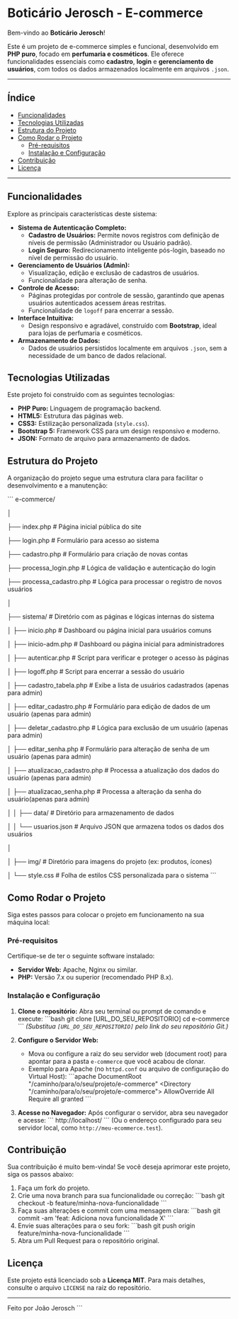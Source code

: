 # Boticário Jerosch - E-commerce

Bem-vindo ao **Boticário Jerosch**! 

Este é um projeto de e-commerce simples e funcional, desenvolvido em **PHP puro**, focado em **perfumaria e cosméticos**. Ele oferece funcionalidades essenciais como **cadastro**, **login** e **gerenciamento de usuários**, com todos os dados armazenados localmente em arquivos `.json`.

---

## Índice

*   [Funcionalidades](#-funcionalidades)
*   [Tecnologias Utilizadas](#%EF%B8%8F-tecnologias-utilizadas)
*   [Estrutura do Projeto](#-estrutura-do-projeto)
*   [Como Rodar o Projeto](#-como-rodar-o-projeto)
    *   [Pré-requisitos](#pré-requisitos)
    *   [Instalação e Configuração](#instalação-e-configuração)
*   [Contribuição](#-contribuição)
*   [Licença](#-licença)

---

## Funcionalidades

Explore as principais características deste sistema:

*   **Sistema de Autenticação Completo:**
    *   **Cadastro de Usuários:** Permite novos registros com definição de níveis de permissão (Administrador ou Usuário padrão).
    *   **Login Seguro:** Redirecionamento inteligente pós-login, baseado no nível de permissão do usuário.
*   **Gerenciamento de Usuários (Admin):**
    *   Visualização, edição e exclusão de cadastros de usuários.
    *   Funcionalidade para alteração de senha.
*   **Controle de Acesso:**
    *   Páginas protegidas por controle de sessão, garantindo que apenas usuários autenticados acessem áreas restritas.
    *   Funcionalidade de `logoff` para encerrar a sessão.
*   **Interface Intuitiva:**
    *   Design responsivo e agradável, construído com **Bootstrap**, ideal para lojas de perfumaria e cosméticos.
*   **Armazenamento de Dados:**
    *   Dados de usuários persistidos localmente em arquivos `.json`, sem a necessidade de um banco de dados relacional.

## Tecnologias Utilizadas

Este projeto foi construído com as seguintes tecnologias:

*   **PHP Puro:** Linguagem de programação backend.
*   **HTML5:** Estrutura das páginas web.
*   **CSS3:** Estilização personalizada (`style.css`).
*   **Bootstrap 5:** Framework CSS para um design responsivo e moderno.
*   **JSON:** Formato de arquivo para armazenamento de dados.

## Estrutura do Projeto

A organização do projeto segue uma estrutura clara para facilitar o desenvolvimento e a manutenção:

\`\`\`
e-commerce/

│

├── index.php                 # Página inicial pública do site

├── login.php                 # Formulário para acesso ao sistema

├── cadastro.php              # Formulário para criação de novas contas

├── processa_login.php        # Lógica de validação e autenticação do login

├── processa_cadastro.php     # Lógica para processar o registro de novos usuários

│

├── sistema/                  # Diretório com as páginas e lógicas internas do sistema

│   ├── inicio.php            # Dashboard ou página inicial para usuários comuns

│   ├── inicio-adm.php        # Dashboard ou página inicial para administradores

│   ├── autenticar.php        # Script para verificar e proteger o acesso às páginas

│   ├── logoff.php            # Script para encerrar a sessão do usuário

│   ├── cadastro_tabela.php   # Exibe a lista de usuários cadastrados (apenas para admin)

│   ├── editar_cadastro.php   # Formulário para edição de dados de um usuário (apenas para admin)

│   ├── deletar_cadastro.php  # Lógica para exclusão de um usuário (apenas para admin)

│   ├── editar_senha.php      # Formulário para alteração de senha de um usuário (apenas para admin)

│   ├── atualizacao_cadastro.php # Processa a atualização dos dados do usuário (apenas para admin)

│   ├── atualizacao_senha.php # Processa a alteração da senha do usuário(apenas para admin)

│
│   ├── data/                 # Diretório para armazenamento de dados

│   │   └── usuarios.json     # Arquivo JSON que armazena todos os dados dos usuários

│

│   ├── img/                  # Diretório para imagens do projeto (ex: produtos, ícones)

│   └── style.css             # Folha de estilos CSS personalizada para o sistema
\`\`\`

## Como Rodar o Projeto

Siga estes passos para colocar o projeto em funcionamento na sua máquina local:

### Pré-requisitos

Certifique-se de ter o seguinte software instalado:

*   **Servidor Web:** Apache, Nginx ou similar.
*   **PHP:** Versão 7.x ou superior (recomendado PHP 8.x).

### Instalação e Configuração

1.  **Clone o repositório:**
    Abra seu terminal ou prompt de comando e execute:
    \`\`\`bash
    git clone [URL_DO_SEU_REPOSITORIO]
    cd e-commerce
    \`\`\`
    *(Substitua `[URL_DO_SEU_REPOSITORIO]` pelo link do seu repositório Git.)*

2.  **Configure o Servidor Web:**
    *   Mova ou configure a raiz do seu servidor web (document root) para apontar para a pasta `e-commerce` que você acabou de clonar.
    *   Exemplo para Apache (no `httpd.conf` ou arquivo de configuração do Virtual Host):
        \`\`\`apache
        DocumentRoot "/caminho/para/o/seu/projeto/e-commerce"
        <Directory "/caminho/para/o/seu/projeto/e-commerce">
            AllowOverride All
            Require all granted
        </Directory>
        \`\`\`

3.  **Acesse no Navegador:**
    Após configurar o servidor, abra seu navegador e acesse:
    \`\`\`
    http://localhost/
    \`\`\`
    (Ou o endereço configurado para seu servidor local, como `http://meu-ecommerce.test`).

## Contribuição

Sua contribuição é muito bem-vinda! Se você deseja aprimorar este projeto, siga os passos abaixo:

1.  Faça um fork do projeto.
2.  Crie uma nova branch para sua funcionalidade ou correção:
    \`\`\`bash
    git checkout -b feature/minha-nova-funcionalidade
    \`\`\`
3.  Faça suas alterações e commit com uma mensagem clara:
    \`\`\`bash
    git commit -am 'feat: Adiciona nova funcionalidade X'
    \`\`\`
4.  Envie suas alterações para o seu fork:
    \`\`\`bash
    git push origin feature/minha-nova-funcionalidade
    \`\`\`
5.  Abra um Pull Request para o repositório original.

## Licença

Este projeto está licenciado sob a **Licença MIT**. Para mais detalhes, consulte o arquivo `LICENSE` na raiz do repositório.

---

Feito por João Jerosch
\`\`\`

